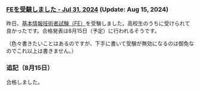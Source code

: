 ### [FEを受験しました - Jul 31, 2024](https://juten10x.github.io/note/fe_Jul-31-2024.html) (Update: Aug 15, 2024)

昨日、[基本情報技術者試験（FE）](https://www.ipa.go.jp/shiken/kubun/fe.html)を受験しました。高校生のうちに受けられて良かったです。合格発表は8月15日（予定）に行われるそうです。

（色々書きたいことはあるのですが、下手に書いて受験が無効になるのは御免なのでこれ以上は書きません。）

### 追記（8月15日）
合格しました。
